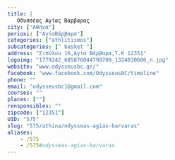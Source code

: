 ```yaml
---
title: |
   Οδυσσέας Αγίας Βαρβαρας
city: ["Αθήνα"]
perioxi: ["ΑγίαΒάρβαρα"]
categories: ["athlitismos"]
subcategories: [" basket "]
address: "Σιπύλου 16,Αγία Βάρβαρα,Τ.Κ 12351"
logoimg: "1779242_685876044798709_1324030606_n.jpg"
website: "www.odysseusbc.gr/"
facebook: "www.facebook.com/OdysseusBC/timeline"
phone: ""
email: "odysseusbc1@gmail.com"
courses: ""
places: [""]
rensponsibles: ""
zipcode: ["12351"]
UID: "575"
slug: "575/athina/odysseas-agias-barvaras"
aliases:
    - /575
    - /575#odysseas-agias-barvaras
---
```


